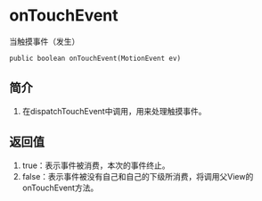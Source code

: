 # onTouchEvent
当触摸事件（发生）

```
public boolean onTouchEvent(MotionEvent ev)
```

## 简介
1. 在dispatchTouchEvent中调用，用来处理触摸事件。

## 返回值
1. true：表示事件被消费，本次的事件终止。
2. false：表示事件被没有自己和自己的下级所消费，将调用父View的onTouchEvent方法。
